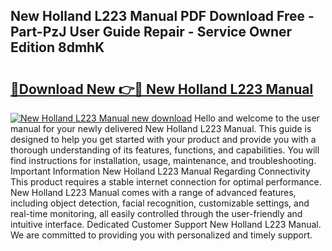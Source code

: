 ## New Holland L223 Manual PDF Download Free - Part-PzJ User Guide Repair - Service Owner Edition 8dmhK

# <h2><a href="http://bc949.oget.top/?id=New+Holland+L223+Manual">🔗Download New 👉🔴 New Holland L223 Manual</a></h2>

[![New Holland L223 Manual new download](https://i.imgur.com/5g1atiW.png)](http://bc949.oget.top/?id=New+Holland+L223+Manual)
Hello and welcome to the user manual for your newly delivered New Holland L223 Manual. This guide is designed to help you get started with your product and provide you with a thorough understanding of its features, functions, and capabilities. You will find instructions for installation, usage, maintenance, and troubleshooting. Important Information New Holland L223 Manual Regarding Connectivity This product requires a stable internet connection for optimal performance. New Holland L223 Manual comes with a range of advanced features, including object detection, facial recognition, customizable settings, and real-time monitoring, all easily controlled through the user-friendly and intuitive interface. Dedicated Customer Support New Holland L223 Manual. We are committed to providing you with personalized and timely support.

